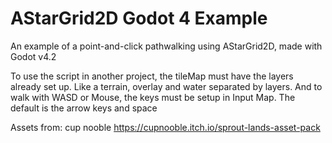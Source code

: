 # AStarGrid2D Godot 4 Example

An example of a point-and-click pathwalking using AStarGrid2D, made with Godot v4.2

To use the script in another project, the tileMap must have the layers already set up. Like a terrain, overlay and water separated by layers.
And to walk with WASD or Mouse, the keys must be setup in Input Map. The default is the arrow keys and space

Assets from: cup nooble
https://cupnooble.itch.io/sprout-lands-asset-pack
